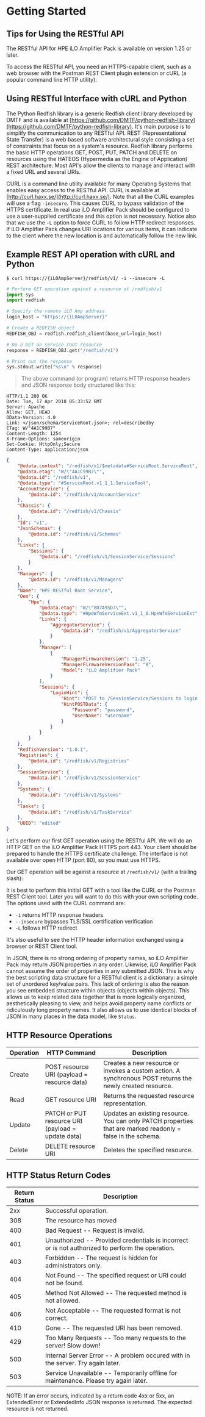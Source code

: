 # Getting Started

## Tips for Using the RESTful API

The RESTful API for HPE iLO Amplifier Pack is available on version 1.25 or later.

To access the RESTful API, you need an HTTPS-capable client, such as a web browser with the Postman REST Client plugin extension or cURL (a popular command line HTTP utility).

## Using RESTful Interface with cURL and Python

The Python Redfish library is a generic Redfish client library developed by DMTF and is available at [https://github.com/DMTF/python-redfish-library](https://github.com/DMTF/python-redfish-library). It's main purpose is to simplify the communication to any RESTful API. REST (Representational State Transfer) is a web based software architectural style consisting a set of constraints that focus on a system's resource. Redfish library performs the basic HTTP operations GET, POST, PUT, PATCH and DELETE on resources using the HATEOS (Hypermedia as the Engine of Application) REST architecture. Most API's allow the clients to manage and interact with a fixed URL and several URIs.

CURL is a command line utility available for many Operating Systems that enables easy access to the RESTful API. CURL is available at [http://curl.haxx.se/](http://curl.haxx.se/). Note that all the CURL examples will use a flag `-insecure`. This causes CURL to bypass validation of the HTTPS certificate. In real use iLO Amplifier Pack should be configured to use a user-supplied certificate and this option is not necessary. Notice also that we use the `-L` option to force CURL to follow HTTP redirect responses. If iLO Amplifier Pack changes URI locations for various items, it can indicate to the client where the new location is and automatically follow the new link.

## Example REST API operation with cURL and Python

```shell
$ curl https://{iLOAmpServer}/redfish/v1/ -i --insecure -L
```
```python
# Perform GET operation against a resource at /redfish/v1
import sys
import redfish

# Specify the remote iLO Amp address
login_host = "https://{iLOAmpServer}"

# Create a REDFISH object
REDFISH_OBJ = redfish.redfish_client(base_url=login_host)

# Do a GET on service root resource
response = REDFISH_OBJ.get("/redfish/v1")

# Print out the response
sys.stdout.write("%s\n" % response)
```
> The above command (or program) returns HTTP response headers and JSON response body structured like this:

```http
HTTP/1.1 200 OK
Date: Tue, 17 Apr 2018 05:33:52 GMT
Server: Apache
Allow: GET, HEAD
OData-Version: 4.0
Link: </json/schema/ServiceRoot.json>; rel=describedby
ETag: W/"4A1C99B7"
Content-Length: 1254
X-Frame-Options: sameorigin
Set-Cookie: HttpOnly;Secure
Content-Type: application/json
```
```json
{
    "@odata.context": "/redfish/v1/$metadata#ServiceRoot.ServiceRoot",
    "@odata.etag": "W/\"4A1C99B7\"",
    "@odata.id": "/redfish/v1",
    "@odata.type": "#ServiceRoot.v1_1_1.ServiceRoot",
    "AccountService": {
        "@odata.id": "/redfish/v1/AccountService"
    },
    "Chassis": {
        "@odata.id": "/redfish/v1/Chassis"
    },
    "Id": "v1",
    "JsonSchemas": {
        "@odata.id": "/redfish/v1/Schemas"
    },
    "Links": {
        "Sessions": {
            "@odata.id": "/redfish/v1/SessionService/Sessions"
        }
    },
    "Managers": {
        "@odata.id": "/redfish/v1/Managers"
    },
    "Name": "HPE RESTful Root Service",
    "Oem": {
        "Hpe": {
            "@odata.etag": "W/\"8D7A95D7\"",
            "@odata.type": "#HpeWfmServiceExt.v1_1_0.HpeWfmServiceExt",
            "Links": {
                "AggregatorService": {
                    "@odata.id": "/redfish/v1/AggregatorService"
                }
            },
            "Manager": [
                {
                    "ManagerFirmwareVersion": "1.25",
                    "ManagerFirmwareVersionPass": "8",
                    "Model": "iLO Amplifier Pack"
                }
            ],
            "Sessions": {
                "LoginHint": {
                    "Hint": "POST to /SessionService/Sessions to login using the following JSON object:",
                    "HintPOSTData": {
                        "Password": "password",
                        "UserName": "username"
                    }
                }
            }
        }
    },
    "RedfishVersion": "1.0.1",
    "Registries": {
        "@odata.id": "/redfish/v1/Registries"
    },
    "SessionService": {
        "@odata.id": "/redfish/v1/SessionService"
    },
    "Systems": {
        "@odata.id": "/redfish/v1/Systems"
    },
    "Tasks": {
        "@odata.id": "/redfish/v1/TaskService"
    },
    "UUID": "edited"
}
```

Let's perform our first GET operation using the RESTful API. We will do an HTTP GET on the iLO Amplifier Pack HTTPS port 443. Your client should be prepared to handle the HTTPS certificate challenge. The interface is not available over open HTTP (port 80), so you must use HTTPS.

Our GET operation will be against a resource at `/redfish/v1/` (with a trailing slash):

It is best to perform this initial GET with a tool like the CURL or the Postman REST Client tool. Later you will want to do this with your own scripting code. The options used with the CURL command are:

* `-i` returns HTTP response headers
* `--insecure` bypasses TLS/SSL certification verification
* `-L` follows HTTP redirect

It's also useful to see the HTTP header information exchanged using a browser or REST Client tool. 

In JSON, there is no strong ordering of property names, so iLO Amplifier Pack may return JSON properties in any order. Likewise, iLO Amplifier Pack cannot assume the order of properties in any submitted JSON. This is why the best scripting data structure for a RESTful client is a dictionary: a simple set of unordered key/value pairs. This lack of ordering is also the reason you see embedded structure within objects (objects within objects). This allows us to keep related data together that is more logically organized, aesthetically pleasing to view, and helps avoid property name conflicts or ridiculously long property names. It also allows us to use identical blocks of JSON in many places in the data model, like `Status`.

## HTTP Resource Operations

Operation | HTTP Command | Description
-------------- | -------------- | --------------
Create | POST resource URI (payload = resource data) | Creates a new resource or invokes a custom action. A synchronous POST returns the newly created resource.
Read | GET resource URI | Returns the requested resource representation.
Update | PATCH or PUT resource URI (payload = update data) | Updates an existing resource. You can only PATCH properties that are marked readonly = false in the schema.
Delete | DELETE resource URI | Deletes the specified resource.

## HTTP Status Return Codes

Return Status | Description
-------------- | --------------
2xx | Successful operation.
308 | The resource has moved
400 | Bad Request -- Request is invalid.
401 | Unauthorized -- Provided credentials is incorrect or is not authorized to perform the operation.
403 | Forbidden -- The request is hidden for administrators only.
404 | Not Found -- The specified request or URI could not be found.
405 | Method Not Allowed -- The requested method is not allowed.
406 | Not Acceptable -- The requested format is not correct.
410 | Gone -- The requested URI has been removed.
429 | Too Many Requests -- Too many requests to the server! Slow down!
500 | Internal Server Error -- A problem occured with in the server. Try again later.
503 | Service Unavailable -- Temporarily offline for maintenance. Please try again later.

<aside class="notice">
NOTE:	If an error occurs, indicated by a return code 4xx or 5xx, an ExtendedError or ExtendedInfo JSON response is returned. The expected resource is not returned.
</aside>


